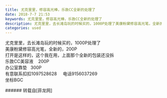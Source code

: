 ```yaml
---
title: 尤克里里，修容高光棒，乐敦CC全新的处理了
date: 2018-7-7 21:53
keywords: 尤克里里，修容高光棒，乐敦CC全新的处理了
description: 尤克里里，去长滩岛玩的时候买的，1000P处理了美康粉黛修容高光笔，全新的，200P打开是这样的，这个我在用，上面那个全新的包装还没拆乐敦CC美容液    200P办公室靠垫   300P有意联系扣扣1097528628     电话9156037269坐标BGC
categories: used
---
```

<td class="t_f" id="postmessage_1490090">

尤克里里，去长滩岛玩的时候买的，1000P处理了<br/>
<img alt="" border="0" class="zoom" data-cf-modified-7da2f469ae0be23dae7d0d07-="" file="http://www.flw.ph/data/appbyme/upload/image/201807/07/SMTyvdWi9qf8.jpg" id="aimg_J31Nr" lazyloadthumb="1" onclick="" onmouseover="" src="http://www.flw.ph/data/appbyme/upload/image/201807/07/SMTyvdWi9qf8.jpg"/><br/>
美康粉黛修容高光笔，全新的，200P<br/>
<img alt="" border="0" class="zoom" data-cf-modified-7da2f469ae0be23dae7d0d07-="" file="http://www.flw.ph/data/appbyme/upload/image/201807/07/T2PjAzauUrLN.jpg" id="aimg_A5zVk" lazyloadthumb="1" onclick="" onmouseover="" src="http://www.flw.ph/data/appbyme/upload/image/201807/07/T2PjAzauUrLN.jpg"/><br/>
打开是这样的，这个我在用，上面那个全新的包装还没拆<br/>
<img alt="" border="0" class="zoom" data-cf-modified-7da2f469ae0be23dae7d0d07-="" file="http://www.flw.ph/data/appbyme/upload/image/201807/07/11k68Kkw8PWz.jpg" id="aimg_v920e" lazyloadthumb="1" onclick="" onmouseover="" src="http://www.flw.ph/data/appbyme/upload/image/201807/07/11k68Kkw8PWz.jpg"/><br/>
乐敦CC美容液    200P<br/>
<img alt="" border="0" class="zoom" data-cf-modified-7da2f469ae0be23dae7d0d07-="" file="http://www.flw.ph/data/appbyme/upload/image/201807/07/TaI6qFWZUbid.jpg" id="aimg_GQbRS" lazyloadthumb="1" onclick="" onmouseover="" src="http://www.flw.ph/data/appbyme/upload/image/201807/07/TaI6qFWZUbid.jpg"/><br/>
办公室靠垫   300P<br/>
<img alt="" border="0" class="zoom" data-cf-modified-7da2f469ae0be23dae7d0d07-="" file="http://www.flw.ph/data/appbyme/upload/image/201807/07/7b708vL1zDCG.jpg" id="aimg_KRdrZ" lazyloadthumb="1" onclick="" onmouseover="" src="http://www.flw.ph/data/appbyme/upload/image/201807/07/7b708vL1zDCG.jpg"/><br/>
有意联系扣扣1097528628     电话9156037269<br/>
坐标BGC<br/>
</td>
###### 转载自[菲龙网]